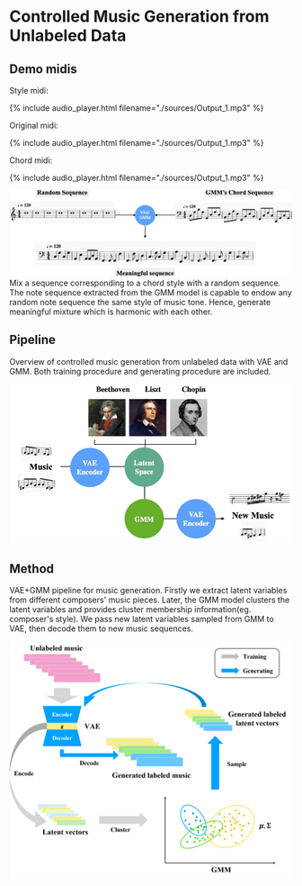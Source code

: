 # Controlled Music Generation from Unlabeled Data

## Demo midis
Style midi:

{% include audio_player.html filename="./sources/Output_1.mp3" %}

Original midi:

{% include audio_player.html filename="./sources/Output_1.mp3" %}

Chord midi:

{% include audio_player.html filename="./sources/Output_1.mp3" %}


![Octocat](sources/chord_style_pipeline.jpg)<br>
Mix a sequence corresponding to a chord style with a random sequence. The note sequence extracted from the GMM model is capable to endow any random note sequence the same style of music tone. Hence, generate meaningful mixture which is harmonic with each other.

## Pipeline
Overview of controlled music generation from unlabeled data with VAE and GMM. Both training procedure and generating procedure are included.

![Octocat](sources/vae_idea_pipeline.jpg)<br>

## Method
VAE+GMM pipeline for music generation. Firstly we extract latent variables from different composers' music pieces. Later, the GMM model clusters the latent variables and provides cluster membership information(eg. composer's style). We pass new latent variables sampled from GMM to VAE, then decode them to new music sequences.

![Octocat](sources/method_pipeline.png)<br>


